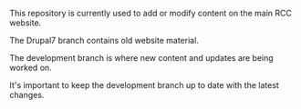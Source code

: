 This repository is currently used to add or modify content on the main RCC website.

The Drupal7 branch contains old website material.

The development branch is where new content and updates are being worked on.

It's important to keep the development branch up to date with the latest changes.